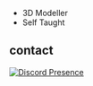- 3D Modeller
- Self Taught

 <h2 align="left">contact</h2>
 
[![Discord Presence](https://lanyard.cnrad.dev/api/422444198835257363)](https://discord.com/users/1191426232617795685)

